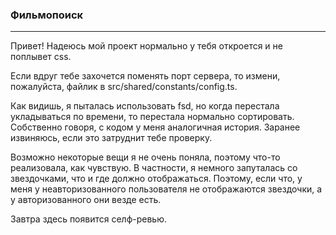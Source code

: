 ### Фильмопоиск
---

Привет! 
Надеюсь мой проект нормально у тебя откроется и не поплывет css.

Если вдруг тебе захочется поменять порт сервера, то измени, пожалуйста, файлик в src/shared/constants/config.ts.

Как видишь, я пыталась использовать fsd, но когда перестала укладываться по времени, то перестала нормально сортировать. Собственно говоря, с кодом у меня аналогичная история. Заранее извиняюсь, если это затруднит тебе проверку.

Возможно некоторые вещи я не очень поняла, поэтому что-то реализовала, как чувствую. В частности, я немного запуталась со звездочками, что и где должно отображаться. Поэтому, если что, у меня у неавторизованного пользователя не отображаются звездочки, а у авторизованного они везде есть.

Завтра здесь появится селф-ревью.


